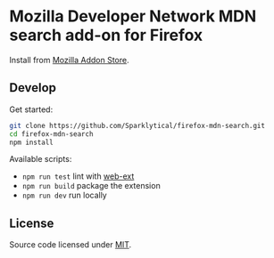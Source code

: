 # Mozilla Developer Network MDN search add-on for Firefox

Install from [Mozilla Addon Store](https://addons.mozilla.org/en-US/firefox/addon/mdn/).

## Develop

Get started:

```sh
git clone https://github.com/Sparklytical/firefox-mdn-search.git
cd firefox-mdn-search
npm install
```

Available scripts:

* `npm run test` lint with [web-ext](https://github.com/mozilla/web-ext)
* `npm run build` package the extension
* `npm run dev` run locally

## License

Source code licensed under [MIT](https://opensource.org/licenses/MIT).
